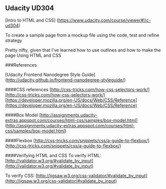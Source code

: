 Udacity UD304
--------------
[Intro to HTML and CSS]
(https://www.udacity.com/course/viewer#!/c-ud304)


To create a sample page from a mockup file using the code, test and refine strategy

Pretty nifty, given that I've learned how to use outlines and how to make the page
Using HTML and CSS

###References

[Udacity Frontend Nanodegree Style Guide]
(http://udacity.github.io/frontend-nanodegree-styleguide/)

####CSS references
[http://css-tricks.com/how-css-selectors-work/](http://css-tricks.com/how-css-selectors-work/)
[https://developer.mozilla.org/en-US/docs/Web/CSS/Reference](https://developer.mozilla.org/en-US/docs/Web/CSS/Reference)

####Box Model
[http://assignments.udacity-extras.appspot.com/courses/html-css/samples/box-model.html]
(http://assignments.udacity-extras.appspot.com/courses/html-css/samples/box-model.html)

####Flexbox
[http://css-tricks.com/snippets/css/a-guide-to-flexbox/]
(http://css-tricks.com/snippets/css/a-guide-to-flexbox/)

####Verifying HTML and CSS
To verify HTML: 
[http://validator.w3.org/#validate_by_input](http://validator.w3.org/#validate_by_input)

To verify CSS: 
[http://jigsaw.w3.org/css-validator/#validate_by_input](http://jigsaw.w3.org/css-validator/#validate_by_input)